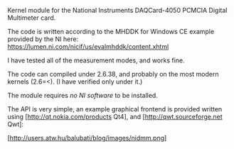 Kernel module for the National Instruments DAQCard-4050 PCMCIA Digital Multimeter card.

The code is written according to the MHDDK for Windows CE example provided by the NI here:
https://lumen.ni.com/nicif/us/evalmhddk/content.xhtml

I have tested all of the measurement modes, and works fine. 

The code can compiled under 2.6.38, and probably on the most modern kernels (2.6=<). (I have verified only under it.)

The module requires _*no NI software*_ to be installed. 

The API is very simple, an example graphical frontend is provided written using [http://qt.nokia.com/products Qt4], and [http://qwt.sourceforge.net Qwt]:

[http://users.atw.hu/balubati/blog/images/nidmm.png]

